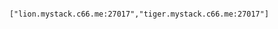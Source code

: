 <!-- usedin: [ _includes/_inlines/Databases/common/mongodb-replica-sets] - layout:code post: mongodb-replica-sets_configure-mongoid -->

```

	["lion.mystack.c66.me:27017","tiger.mystack.c66.me:27017"]

```
